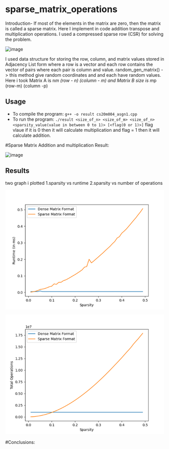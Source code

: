 # sparse_matrix_operations
Introduction-
If most of the elements in the matrix are zero, then the matrix is called a sparse matrix.
Here I implement in code addition transpose and multiplication operations.
I used a compressed sparse row (CSR) for solving the problem.

![image](https://user-images.githubusercontent.com/76839986/132803355-0da8fb56-4ce3-4c57-8bd9-51837938576b.png)

I used data structure for storing the row, column, and matrix values stored in Adjacency List form where a row is a vector and each row contains the vector of pairs where each pair is column and value.
random_gen_matrix() -> this method give random coordinates and and each have random values.
Here i took Matrix A is n*m (row - n) (column - m) and Matrix B size is m*p (row-m) (column -p)
## Usage

- To compile the program: `g++ -o result cs20m004_asgn1.cpp`
- To run the program: `./result <size_of_n> <size_of_m> <size_of_n> <sparsity_value(value in between 0 to 1)> [<flag(0 or 1)>]`
flag vlaue if it is 0 then it will calculate multiplication and flag = 1 then it will calculate addition.

#Sparse Matrix Addition and multiplication Result:

![image](https://user-images.githubusercontent.com/76839986/132906989-53958067-00eb-44c5-8481-105fec67405f.png)

## Results
two graph i plotted
1.sparsity vs runtime
2.sparsity vs number of operations

![Sparsity vs Runtime](Figure_1.png)

![Sparsity vs Total Operations](Figure_2.png)




#Conclusions:

